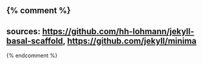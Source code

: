 {% comment %}
---
sources: https://github.com/hh-lohmann/jekyll-basal-scaffold, https://github.com/jekyll/minima
---
{% endcomment %}

<footer>
</footer>